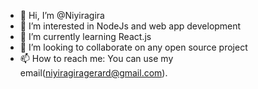 - 👋 Hi, I’m @Niyiragira
- 👀 I’m interested in NodeJs and web app development
- 🌱 I’m currently learning React.js
- 💞️ I’m looking to collaborate on any open source project
- 📫 How to reach me: You can use my email(niyiragiragerard@gmail.com).

<!---
Niyiragira/Niyiragira is a ✨ special ✨ repository because its `README.md` (this file) appears on your GitHub profile.
You can click the Preview link to take a look at your changes.
--->
